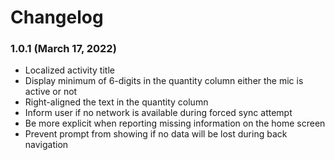 # Changelog

### 1.0.1 (March 17, 2022)

- Localized activity title
- Display minimum of 6-digits in the quantity column either the mic is active or not
- Right-aligned the text in the quantity column
- Inform user if no network is available during forced sync attempt
- Be more explicit when reporting missing information on the home screen
- Prevent prompt from showing if no data will be lost during back navigation
